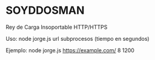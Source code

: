 # SOYDDOSMAN

Rey de Carga Insoportable HTTP/HTTPS

Uso: node jorge.js url subprocesos (tiempo en segundos)

Ejemplo: node jorge.js https://example.com/ 8 1200
